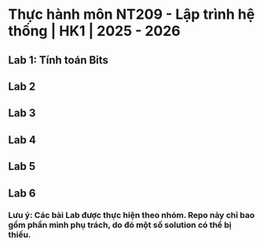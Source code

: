 # Thực hành môn NT209 - Lập trình hệ thống | HK1 | 2025 - 2026

## Lab 1: Tính toán Bits

## Lab 2

## Lab 3

## Lab 4

## Lab 5

## Lab 6

### Lưu ý: Các bài Lab được thực hiện theo nhóm. Repo này chỉ bao gồm phần mình phụ trách, do đó một số solution có thể bị thiếu.
